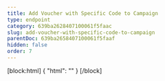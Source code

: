 ```yaml
---
title: Add Voucher with Specific Code to Campaign
type: endpoint
category: 639ba2628407100061f5faac
slug: add-voucher-with-specific-code-to-campaign
parentDoc: 639ba2658407100061f5faaf
hidden: false
order: 7
---
```

[block:html]
{
  "html": "<style>\n[title=\"Toggle library\"] { \n  display: none; }\n.LanguagePicker-divider { \n  display: none; }\n.Playground-section3VTXuaYZivJK > .APISectionHeader3LN_-QIR0m7x {\n  display: none; }\n.LanguagePicker-languages1qVVo_v6AlP9 {\n  display: none; }\n</style>"
}
[/block]